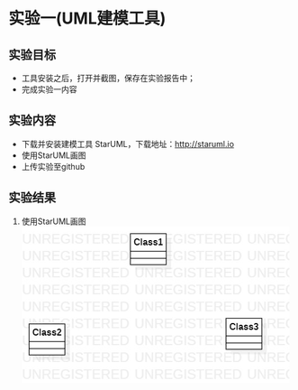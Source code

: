 # 实验一(UML建模工具)

## 实验目标
 + 工具安装之后，打开并截图，保存在实验报告中；
 + 完成实验一内容

## 实验内容
+ 下载并安装建模工具 StarUML，下载地址：http://staruml.io
+ 使用StarUML画图
+ 上传实验至github

## 实验结果
1. 使用StarUML画图
 ![图一](./img/model1.jpg)




